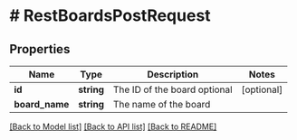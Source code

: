 # # RestBoardsPostRequest

## Properties

Name | Type | Description | Notes
------------ | ------------- | ------------- | -------------
**id** | **string** | The ID of the board optional | [optional]
**board_name** | **string** | The name of the board |

[[Back to Model list]](../../README.md#models) [[Back to API list]](../../README.md#endpoints) [[Back to README]](../../README.md)
